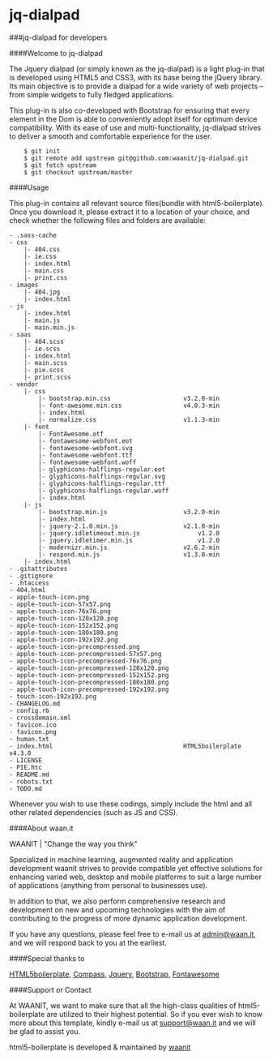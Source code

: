 jq-dialpad
==================
###jq-dialpad for developers


####Welcome to jq-dialpad

The Jquery dialpad (or simply known as the jq-dialpad) is a light plug-in that is developed using HTML5 and CSS3, with its base being the jQuery library. Its main objective is to provide a dialpad for a wide variety of web projects – from simple widgets to fully fledged applications.

This plug-in is also co-developed with Bootstrap for ensuring that every element in the Dom is able to conveniently adopt itself for optimum device compatibility. With its ease of use and multi-functionality, jq-dialpad strives to deliver a smooth and comfortable experience for the user.

````git
    $ git init
    $ git remote add upstream git@github.com:waanit/jq-dialpad.git
    $ git fetch upstream
    $ git checkout upstream/master
````


####Usage

This plug-in contains all relevant source files(bundle with html5-boilerplate). Once you download it, please extract it to a location of your choice, and check whether the following files and folders are available:

````git
- .sass-cache
- css
    |- 404.css
    |- ie.css
    |- index.html
    |- main.css
    |- print.css
- images
    |- 404.jpg
    |- index.html
- js
    |- index.html
    |- main.js
    |- main.min.js
- saas
    |- 404.scss
    |- ie.scss
    |- index.html
    |- main.scss
    |- pie.scss
    |- print.scss
- vendor
    |- css
        |- bootstrap.min.css                    v3.2.0-min
        |- font-awesome.min.css                 v4.0.3-min
        |- index.html
        |- normalize.css                        v1.1.3-min
    |- font
        |- FontAwesome.otf
        |- fontawesome-webfont.eot
        |- fontawesome-webfont.svg
        |- fontawesome-webfont.ttf
        |- fontawesome-webfont.woff
        |- glyphicons-halflings-regular.eot
        |- glyphicons-halflings-regular.svg
        |- glyphicons-halflings-regular.ttf
        |- glyphicons-halflings-regular.woff
        |- index.html
    |- js
        |- bootstrap.min.js                     v3.2.0-min
        |- index.html
        |- jquery-2.1.0.min.js                  v2.1.0-min
        |- jquery.idletimeout.min.js                v1.2.0
        |- jquery.idletimer.min.js                  v1.2.0
        |- modernizr.min.js                     v2.6.2-min
        |- respond.min.js                       v1.3.0-min
    |- index.html
- .gitattributes
- .gitignore
- .htaccess
- 404.html
- apple-touch-icon.png
- apple-touch-icon-57x57.png
- apple-touch-icon-76x76.png
- apple-touch-icon-120x120.png
- apple-touch-icon-152x152.png
- apple-touch-icon-180x180.png
- apple-touch-icon-192x192.png
- apple-touch-icon-precompressed.png
- apple-touch-icon-precompressed-57x57.png
- apple-touch-icon-precompressed-76x76.png
- apple-touch-icon-precompressed-120x120.png
- apple-touch-icon-precompressed-152x152.png
- apple-touch-icon-precompressed-180x180.png
- apple-touch-icon-precompressed-192x192.png
- touch-icon-192x192.png
- CHANGELOG.md
- config.rb
- crossdomain.xml
- favicon.ico
- favicon.png
- human.txt
- index.html                                    HTML5boilerplate v4.3.0
- LICENSE
- PIE.htc
- README.md
- robots.txt
- TODO.md
````

Whenever you wish to use these codings, simply include the html and all other related dependencies (such as JS and CSS).


####About waan.it

WAANIT | "Change the way you think"

Specialized in machine learning, augmented reality and application development  waanit strives to provide compatible yet effective solutions for enhancing varied web, desktop and mobile platforms to suit a large number of applications (anything from personal to businesses use).

In addition to that, we also perform comprehensive research and development on new and upcoming technologies with the aim of contributing to the progress of more dynamic application development.

If you have any questions, please feel free to e-mail us at admin@waan.it, and we will respond back to you at the earliest.


####Special thanks to

[HTML5boilerplate](http://html5boilerplate.com/),
[Compass](http://compass-style.org/),
[Jquery](http://jquery.com/),
[Bootstrap](http://getbootstrap.com/),
[Fontawesome](http://fortawesome.github.io/Font-Awesome/)


####Support or Contact

At WAANIT, we want to make sure that all the high-class qualities of html5-boilerplate are utilized to their highest potential. So if you ever wish to know more about this template, kindly e-mail us at support@waan.it and we will be glad to assist you.


html5-boilerplate is developed & maintained by [waanit](http://www.waan.it)